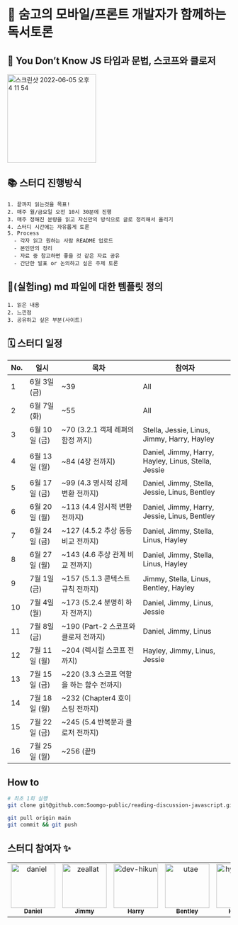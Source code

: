# 🎉 숨고의 모바일/프론트 개발자가 함께하는 독서토론

## 🐣 You Don’t Know JS 타입과 문법, 스코프와 클로저

<img width="200" alt="스크린샷 2022-06-05 오후 4 11 54" src="https://user-images.githubusercontent.com/45163013/172039829-de30cabe-addb-47f2-b1cd-9f0e9c72ff77.png">


## 📚 스터디 진행방식

```
1. 끝까지 읽는것을 목표!
2. 매주 월/금요일 오전 10시 30분에 진행
3. 매주 정해진 분량을 읽고 자신만의 방식으로 글로 정리해서 올리기
4. 스터디 시간에는 자유롭게 토론
5. Process
  - 각자 읽고 원하는 사람 README 업로드
  - 본인만의 정리
  - 자료 중 참고하면 좋을 것 같은 자료 공유
  - 간단한 발표 or 논의하고 싶은 주제 토론
```

## 🎈(실험ing) md 파일에 대한 템플릿 정의

```
1. 읽은 내용
2. 느낀점
3. 공유하고 싶은 부분(사이트)
```

## 🗓 스터디 일정

| No. | 일시              | 목차                           | 참여자                                                 |
|-----|-----------------|------------------------------|-----------------------------------------------------|
| 1   | 6월 3일 (금)       | ~39                          | All                                                 |
| 2   | 6월 7일 (화)       | ~55                          | All                                                 |
| 3   | 6월 10일 (금)      | ~70 (3.2.1 객체 레퍼의 함정 까지)     | Stella, Jessie, Linus, Jimmy, Harry, Hayley |
| 4   | 6월 13일 (월)      | ~84 (4장 전까지)                 | Daniel, Jimmy, Harry, Hayley, Linus, Stella, Jessie |
| 5   | 6월 17일 (금)      | ~99 (4.3 명시적 강제 변환 전까지)      | Daniel, Jimmy, Stella, Jessie, Linus, Bentley |
| 6   | 6월 20일 (월)      | ~113 (4.4 암시적 변환 전까지)        | Daniel, Jimmy, Harry, Jessie, Linus, Bentley |
| 7   | 6월 24일 (금)      | ~127 (4.5.2 추상 동등 비교 전까지)    | Daniel, Jimmy, Stella, Linus, Hayley |
| 8   | 6월 27일 (월)      | ~143 (4.6 추상 관계 비교 전까지)      | Daniel, Jimmy, Stella, Linus, Hayley |
| 9   | 7월 1일 (금)       | ~157 (5.1.3 콘텍스트 규칙 전까지)     | Jimmy, Stella, Linus, Bentley, Hayley |
| 10  | 7월 4일 (월)       | ~173 (5.2.4 분명히 하자 전까지)      | Daniel, Jimmy, Linus, Jessie |
| 11  | 7월 8일 (금)       | ~190 (Part-2 스코프와 클로저 전까지)   | Daniel, Jimmy, Linus                                                    |
| 12  | 7월 11일 (월)      | ~204 (렉시컬 스코프 전까지)           | Hayley, Jimmy, Linus, Jessie                                                    |
| 13  | 7월 15일 (금)      | ~220 (3.3 스코프 역할을 하는 함수 전까지) |                                                     |
| 14  | 7월 18일 (월)      | ~232 (Chapter4 호이스팅 전까지)     |                                                     |
| 15  | 7월 22일 (금)      | ~245 (5.4 반복문과 클로저 전까지)     |                                                     |
| 16  | 7월 25일 (월)      | ~256 (끝!)     |                                                     |

## How to

```bash
# 최초 1회 실행
git clone git@github.com:Soomgo-public/reading-discussion-javascript.git
```

```bash
git pull origin main
git commit && git push
```

## 스터디 참여자 :sparkles:

<table>
    <tr>
        <td align="center">
            <a href="https://github.com/JinleeJeong">
                <img src="https://avatars.githubusercontent.com/u/45163013?v=4" width="100;" alt="daniel"/>
                <br />
                <sub><b>Daniel</b></sub>
            </a>
        </td>
        <td align="center">
            <a href="https://github.com/zeallat">
                <img src="https://avatars.githubusercontent.com/u/7078066?v=4" width="100;" alt="zeallat"/>
                <br />
                <sub><b>Jimmy</b></sub>
            </a>
        </td>
        <td align="center">
            <a href="https://github.com/dev-hikun">
                <img src="https://avatars0.githubusercontent.com/u/76590935?v=4" width="100;" alt="dev-hikun"/>
                <br />
                <sub><b>Harry</b></sub>
            </a>
        </td>
        <td align="center">
            <a href="https://github.com/utae">
                <img src="https://avatars3.githubusercontent.com/u/16933515?v=4" width="100;" alt="utae"/>
                <br />
                <sub><b>Bentley</b></sub>
            </a>
        </td>
        <td align="center">
            <a href="https://github.com/hyerichung">
                <img src="https://avatars2.githubusercontent.com/u/64633218?v=4" width="100;" alt="hyerichung"/>
                <br />
                <sub><b>Hayley</b></sub>
            </a>
        </td>
        <td align="center">
            <a href="https://github.com/yhl0519">
                <img src="https://avatars2.githubusercontent.com/u/62636978?v=4" width="100;" alt="yhl0519"/>
                <br />
                <sub><b>Stella</b></sub>
            </a>
        </td>
        <td align="center">
            <a href="https://github.com/JaeEeLee">
                <img src="https://avatars2.githubusercontent.com/u/38426064?v=4" width="100;" alt="JaeEeLee"/>
                <br />
                <sub><b>Jessie</b></sub>
            </a>
        </td>
        <td align="center">
            <a href="https://github.com/moonjunghwan">
                <img src="https://avatars2.githubusercontent.com/u/5405499?v=4" width="100;" alt="moonjunghwan"/>
                <br />
                <sub><b>Linus</b></sub>
            </a>
        </td>
    </tr>
</table>
